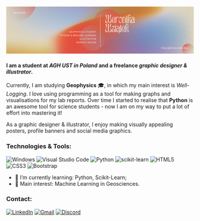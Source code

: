 [![MasterHead](https://github.com/zelkeu/zelkeu/blob/main/images/zelkeu_header.png)](https://github.com/zelkeu)
#### I am a student at *AGH UST in Poland* and a freelance *graphic designer & illustrator*.

Currently, I am studying **Geophysics** :mortar_board:, in which my main interest is *Well-Logging*.
I love using programming as a tool for making graphs and visualisations for my lab reports.
Over time I started to realise that **Python** is an awesome tool for science students - now I am on my way to put a lot of effort into mastering it! 

As a graphic designer & illustrator, I enjoy making visually appealing posters, profile banners and social media graphics.

### Technologies & Tools:
![Windows](https://img.shields.io/badge/Windows-0078D6?style=for-the-badge&logo=windows&logoColor=white)
![Visual Studio Code](https://img.shields.io/badge/Visual%20Studio%20Code-0078d7.svg?style=for-the-badge&logo=visual-studio-code&logoColor=white)
![Python](https://img.shields.io/badge/python-3670A0?style=for-the-badge&logo=python&logoColor=ffdd54)
![scikit-learn](https://img.shields.io/badge/scikit--learn-%23F7931E.svg?style=for-the-badge&logo=scikit-learn&logoColor=white)
![HTML5](https://img.shields.io/badge/html5-%23E34F26.svg?style=for-the-badge&logo=html5&logoColor=white)
![CSS3](https://img.shields.io/badge/css3-%231572B6.svg?style=for-the-badge&logo=css3&logoColor=white)
![Bootstrap](https://img.shields.io/badge/bootstrap-%23563D7C.svg?style=for-the-badge&logo=bootstrap&logoColor=white)


- :seedling: I’m currently learning: Python, Scikit-Learn;
- :herb: Main interest: Machine Learning in Geosciences. 

### Contact:
[![LinkedIn](https://img.shields.io/badge/linkedin-%230077B5.svg?style=for-the-badge&logo=linkedin&logoColor=white)](https://www.linkedin.com/in/weronika-wziątek-58bb041b0/)
[![Gmail](https://img.shields.io/badge/Gmail-D14836?style=for-the-badge&logo=gmail&logoColor=white)](mailto:weronika.wziatek.27@gmail.com)
[![Discord](https://img.shields.io/badge/Discord-%237289DA.svg?style=for-the-badge&logo=discord&logoColor=white)](https://discordapp.com/users/596050334669865000/)
